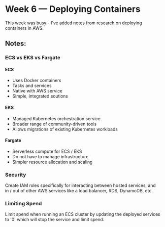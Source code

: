 # Week 6 — Deploying Containers

This week was busy - I've added notes from research on deploying containers in AWS.

## Notes:

### ECS vs EKS vs Fargate

#### ECS

- Uses Docker containers
- Tasks and services
- Native with AWS service
- Simple, integrated soutions

#### EKS

- Managed Kubernetes orchestration service
- Broader range of community-driven tools
- Allows migrations of existing Kubernetes workloads

#### Fargate

- Serverless compute for ECS / EKS
- Do not have to manage infrastructure
- Simpler resource allocation and scaling

### Security

Create IAM roles specifically for interacting between hosted services, and in / out of other AWS services like a load balancer, RDS, DynamoDB, etc.

### Limiting Spend

Limit spend when running an ECS cluster by updating the deployed services to '0' which will stop the service and limit spend.
